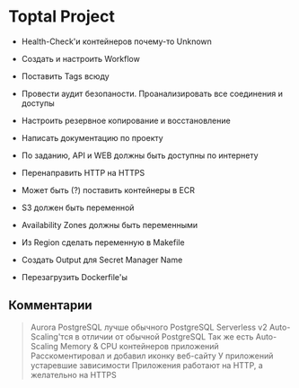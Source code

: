 # Toptal Project

- Health-Check'и контейнеров почему-то Unknown
- Создать и настроить Workflow
- Поставить Tags всюду

- Провести аудит безопаности. Проанализировать все соединения и доступы
- Настроить резервное копирование и восстановление

- Написать документацию по проекту

- По заданию, API и WEB должны быть доступны по интернету
- Перенаправить HTTP на HTTPS

- Может быть (?) поставить контейнеры в ECR

- S3 должен быть переменной
- Availability Zones должны быть переменными
- Из Region сделать переменную в Makefile

- Создать Output для Secret Manager Name
- Перезагрузить Dockerfile'ы

## Комментарии

> Aurora PostgreSQL лучше обычного PostgreSQL
> Serverless v2 Auto-Scaling'тся в отличии от обычной PostgreSQL
> Так же есть Auto-Scaling Memory & CPU контейнеров приложений
> Расскоментировал и добавил иконку веб-сайту
> У приложений устаревшие зависимости
> Приложения работают на HTTP, а желательно на HTTPS
